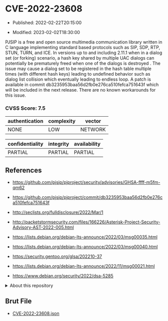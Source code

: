 # CVE-2022-23608

- Published: 2022-02-22T20:15:00

- Modified: 2023-02-02T18:30:00

PJSIP is a free and open source multimedia communication library written in C language implementing standard based protocols such as SIP, SDP, RTP, STUN, TURN, and ICE. In versions up to and including 2.11.1 when in a dialog set (or forking) scenario, a hash key shared by multiple UAC dialogs can potentially be prematurely freed when one of the dialogs is destroyed . The issue may cause a dialog set to be registered in the hash table multiple times (with different hash keys) leading to undefined behavior such as dialog list collision which eventually leading to endless loop. A patch is available in commit db3235953baa56d2fb0e276ca510fefca751643f which will be included in the next release. There are no known workarounds for this issue.

### CVSS Score: **7.5**

| authentication | complexity | vector |
| --- | --- | --- |
| NONE | LOW | NETWORK |

| confidentiality | integrity | availability |
| --- | --- | --- |
| PARTIAL | PARTIAL | PARTIAL |

## References

* https://github.com/pjsip/pjproject/security/advisories/GHSA-ffff-m5fm-qm62

* https://github.com/pjsip/pjproject/commit/db3235953baa56d2fb0e276ca510fefca751643f

* http://seclists.org/fulldisclosure/2022/Mar/1

* http://packetstormsecurity.com/files/166226/Asterisk-Project-Security-Advisory-AST-2022-005.html

* https://lists.debian.org/debian-lts-announce/2022/03/msg00035.html

* https://lists.debian.org/debian-lts-announce/2022/03/msg00040.html

* https://security.gentoo.org/glsa/202210-37

* https://lists.debian.org/debian-lts-announce/2022/11/msg00021.html

* https://www.debian.org/security/2022/dsa-5285

<details>
<summary>About this repository</summary> 

  This repository is part of the project [Live Hack CVE](https://github.com/Live-Hack-CVE). Main website can be found [www.live-hack.org](https://www.live-hack.org) 
  
  Made by [Sn0wAlice](https://github.com/Sn0wAlice) for the people that care about security and need to have a feed of the latest CVEs. Hope you enjoy it, don't forget to star the repo and follow me on [Twitter](https://twitter.com/Sn0wAlice) and [Github](https://github.com/Sn0wAlice). And that is my [personnal website](https://www.alice-snow.me/)

  - [Home Page](https://github.com/Live-Hack-CVE)
  - [Framework](https://github.com/Live-Hack-CVE/cve-framework)
  - [CVE database](https://github.com/Live-Hack-CVE/full_database)
  - [Changelog](https://github.com/Live-Hack-CVE/Changelog)
</details>

## Brut File

* [CVE-2022-23608.json](https://raw.githubusercontent.com/Live-Hack-CVE/full_database/main/cves/2022/CVE-2022-23608.json)

